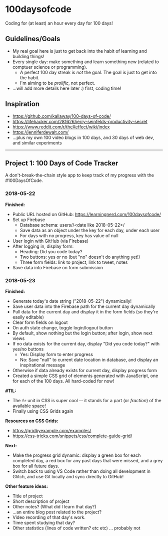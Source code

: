 # 100daysofcode

Coding for (at least) an hour every day for 100 days!

## Guidelines/Goals
  - My real goal here is just to get back into the habit of learning and building things!
  - Every single day: make something and learn something new (related to comptuer science or programming).
    - A perfect 100 day streak is *not* the goal. The goal is just to get into the habit.
    - I'm aiming to be *prolific*, not perfect.
  - ...will add more details here later :) first, coding time!

## Inspiration
  - https://github.com/kallaway/100-days-of-code/
  - https://lifehacker.com/281626/jerry-seinfelds-productivity-secret
  - https://www.reddit.com/r/theXeffect/wiki/index
  - https://jenniferdewalt.com/
  - ...plus my own 100 video blogs in 100 days, and 30 days of web dev, and similar experiments

<hr/>

## Project 1: 100 Days of Code Tracker

A don't-break-the-chain style app to keep track of my progress with the #100DaysOfCode.

### 2018-05-22

**Finished:**
  - Public URL hosted on GitHub: https://learningnerd.com/100daysofcode/
  - Set up Firebase
    - Database schema: users/<uid>/<date like 2018-05-22>/<data for each field>
    - Save data as an object under the key for each day, under each user
    - For days with no progress, key has value of null
  - User login with GitHub (via Firebase)
  - After logging in, display form:
    - Heading: Did you code today?
    - Two buttons: yes or no (but "no" doesn't do anything yet!)
    - Three form fields: link to project, link to tweet, notes
  - Save data into Firebase on form submission

### 2018-05-23

**Finished:**
  - Generate today's date string ("2018-05-22") dynamically!
  - Save user data into the Firebase path for the current day dynamically
  - Pull data for the current day and display it in the form fields (so they're easily editable)
  - Clear form fields on logout
  - On auth state change, toggle login/logout button
  - By default, show nothing but the login button; after login, show next views
  - If no data exists for the current day, display "Did you code today?" with yes/no buttons
    - Yes: Display form to enter progress
    - No: Save "null" to current date location in database, and display an inspirational message
  - Otherwise if data already exists for current day, display progress form
  - Created a simple CSS grid of elements generated with JavaScript, one for each of the 100 days. All hard-coded for now!

**#TIL:**
  - The `fr` unit in CSS is super cool -- it stands for a part (or *fraction*) of the available space!
  - Finally using CSS Grids again

**Resources on CSS Grids:**
  - https://gridbyexample.com/examples/
  - https://css-tricks.com/snippets/css/complete-guide-grid/

**Next:**
  - Make the progress grid dynamic: display a green box for each completed day, a red box for any past days that were missed, and a grey box for all future days.
  - Switch back to using VS Code rather than doing all development in Glitch, and use Git locally and sync directly to GitHub!


**Other feature ideas:**
  - Title of project
  - Short description of project
  - Other notes? (What did I learn that day?)
  - ...an entire blog post related to the project?
  - Video recording of that day's work.
  - Time spent studying that day?
  - Other statistics (lines of code written? etc etc) ... probably not
